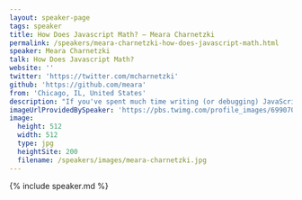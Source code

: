 ```yaml
---
layout: speaker-page
tags: speaker
title: How Does Javascript Math? – Meara Charnetzki
permalink: /speakers/meara-charnetzki-how-does-javascript-math.html
speaker: Meara Charnetzki
talk: How Does Javascript Math?
website: ''
twitter: 'https://twitter.com/mcharnetzki'
github: 'https://github.com/meara'
from: 'Chicago, IL, United States'
description: "If you've spent much time writing (or debugging) JavaScript, you've probably come across some quirky behavior, especially in the strange and wonderful ways JavaScript handles math. How can we figure out why JavaScript behaves this way? To unravel the mystery of JavaScript addition, we will go on an empirically-structured adventure through the JavaScript web console, Mathmagic Land, and the ECMAScript Language Specification. With some help from Donald Duck, you will emerge with greater knowledge of mathematics in JavaScript, some new perspective on the methods behind the JavaScript madness, and the inspiration and tools to explore new mysteries in JavaScript yourself!"
imageUrlProvidedBySpeaker: 'https://pbs.twimg.com/profile_images/699070967281127424/hi03w1V6.jpg'
image:
  height: 512
  width: 512
  type: jpg
  heightSite: 200
  filename: /speakers/images/meara-charnetzki.jpg
---
```


{% include speaker.md %}
